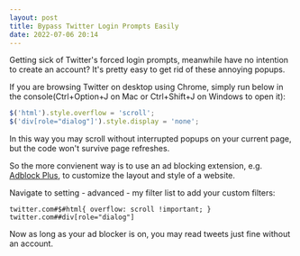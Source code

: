 ```yaml
---
layout: post
title: Bypass Twitter Login Prompts Easily
date: 2022-07-06 20:14
---
```


Getting sick of Twitter's forced login prompts, meanwhile have no intention to create an account? It's pretty easy to get rid of these annoying popups.

If you are browsing Twitter on desktop using Chrome, simply run below in the console(Ctrl+Option+J on Mac or Ctrl+Shift+J on Windows to open it):

```js
$('html').style.overflow = 'scroll';
$('div[role="dialog"]').style.display = 'none';
```

In this way you may scroll without interrupted popups on your current page, but the code won't survive page refreshes.

So the more convienent way is to use an ad blocking extension, e.g. [Adblock Plus](https://chrome.google.com/webstore/detail/cfhdojbkjhnklbpkdaibdccddilifddb), to customize the layout and style of a website. 

Navigate to setting - advanced - my filter list to add your custom filters:

```
twitter.com#$#html{ overflow: scroll !important; }
twitter.com##div[role="dialog"]
```

Now as long as your ad blocker is on, you may read tweets just fine without an account.